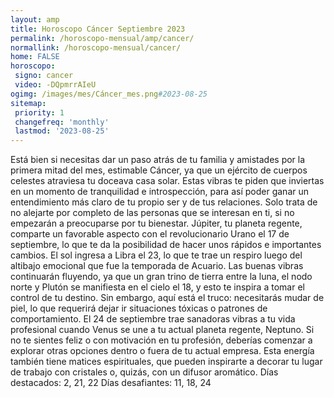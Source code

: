 ```yaml
---
layout: amp
title: Horoscopo Cáncer Septiembre 2023 
permalink: /horoscopo-mensual/amp/cancer/
normallink: /horoscopo-mensual/cancer/
home: FALSE
horoscopo:
 signo: cancer
 video: -DQpmrrAIeU
ogimg: /images/mes/Cáncer_mes.png#2023-08-25
sitemap:
 priority: 1
 changefreq: 'monthly'
 lastmod: '2023-08-25'
---
```



Está bien si necesitas dar un paso atrás de tu familia y amistades por la primera mitad del mes, estimable Cáncer, ya que un ejército de cuerpos celestes atraviesa tu doceava casa solar. Estas vibras te piden que inviertas en un momento de tranquilidad e introspección, para así poder ganar un entendimiento más claro de tu propio ser y de tus relaciones. Solo trata de no alejarte por completo de las personas que se interesan en ti, si no empezarán a preocuparse por tu bienestar.
Júpiter, tu planeta regente, comparte un favorable aspecto con el revolucionario Urano el 17 de septiembre, lo que te da la posibilidad de hacer unos rápidos e importantes cambios. El sol ingresa a Libra el 23, lo que te trae un respiro luego del altibajo emocional que fue la temporada de Acuario.
Las buenas vibras continuarán fluyendo, ya que un gran trino de tierra entre la luna, el nodo norte y Plutón se manifiesta en el cielo el 18, y esto te inspira a tomar el control de tu destino. Sin embargo, aquí está el truco: necesitarás mudar de piel, lo que requerirá dejar ir situaciones tóxicas o patrones de comportamiento.
El 24 de septiembre trae sanadoras vibras a tu vida profesional cuando Venus se une a tu actual planeta regente, Neptuno. Si no te sientes feliz o con motivación en tu profesión, deberías comenzar a explorar otras opciones dentro o fuera de tu actual empresa. Esta energía también tiene matices espirituales, que pueden inspirarte a decorar tu lugar de trabajo con cristales o, quizás, con un difusor aromático.
Días destacados: 2, 21, 22
Días desafiantes: 11, 18, 24